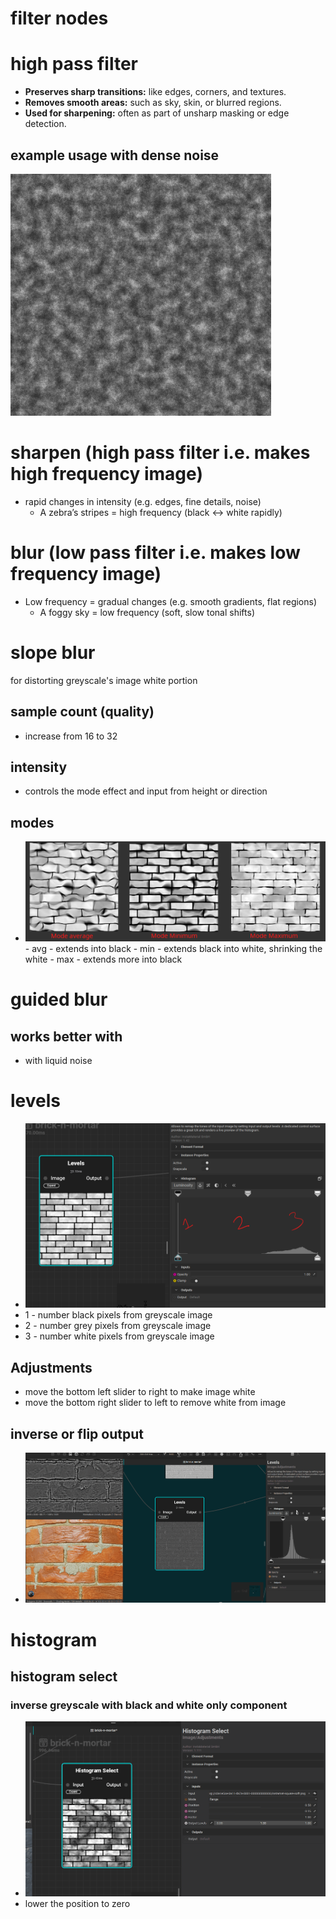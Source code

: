 # **filter nodes**

# high pass filter

- **Preserves sharp transitions:** like edges, corners, and textures.
- **Removes smooth areas:** such as sky, skin, or blurred regions.
- **Used for sharpening:** often as part of unsharp masking or edge detection.

## example usage with dense noise

 <img src="./images/filter-nodes/highpass-dense-noise-example.gif">

# sharpen (high pass filter i.e. makes high frequency image)

- rapid changes in intensity (e.g. edges, fine details, noise)
  - A zebra’s stripes = high frequency (black ↔ white rapidly)

# blur (low pass filter i.e. makes low frequency image)

- Low frequency = gradual changes (e.g. smooth gradients, flat regions)
  - A foggy sky = low frequency (soft, slow tonal shifts)

# slope blur

for distorting greyscale's image white portion

## sample count (quality)

- increase from 16 to 32

## intensity

- controls the mode effect and input from height or direction

## modes

- <img src="./images/filter-nodes/slope-blur-node-modes.png">
    - avg - extends into black
    - min - extends black into white, shrinking the white
    - max - extends more into black

# guided blur

## works better with

- with liquid noise

# levels

- <img src="./images/filter-nodes/levels-levels.png">
- 1 - number black pixels from greyscale image
- 2 - number grey pixels from greyscale image
- 3 - number white pixels from greyscale image

## Adjustments

- move the bottom left slider to right to make image white
- move the bottom right slider to left to remove white from image

## inverse or flip output

- <img src="./images/filter-nodes/levels-flip-output.gif">

# histogram

## histogram select

### inverse greyscale with black and white only component

- <img src="./images/filter-nodes/histo-select-inverse.gif">
- lower the position to zero
